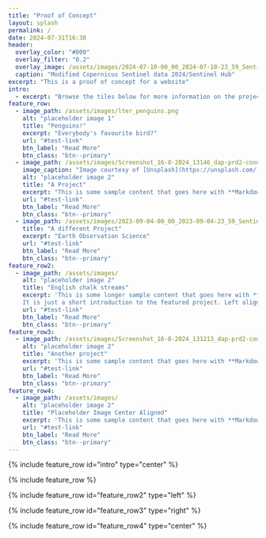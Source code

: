 ```yaml
---
title: "Proof of Concept"
layout: splash
permalink: /
date: 2024-07-31T16:38
header:
  overlay_color: "#000"
  overlay_filter: "0.2"
  overlay_image: /assets/images/2024-07-10-00_00_2024-07-10-23_59_Sentinel-1_AWS-IW-VVVH_SAR_urban (1).jpg
  caption: "Modified Copernicus Sentinel data 2024/Sentinel Hub"
excerpt: "This is a proof of concept for a website"
intro: 
  - excerpt: "Browse the tiles below for more information on the projects."
feature_row:
  - image_path: /assets/images/lter_penguins.png
    alt: "placeholder image 1"
    title: "Penguins!"
    excerpt: "Everybody's favourite bird?"
    url: "#test-link"
    btn_label: "Read More"
    btn_class: "btn--primary"
  - image_path: /assets/images/Screenshot_16-8-2024_13146_dap-prd2-connect.azure.defra.cloud.jpeg
    image_caption: "Image courtesy of [Unsplash](https://unsplash.com/)"
    alt: "placeholder image 2"
    title: "A Project"
    excerpt: "This is some sample content that goes here with **Markdown** formatting."
    url: "#test-link"
    btn_label: "Read More"
    btn_class: "btn--primary"
  - image_path: /assets/images/2023-09-04-00_00_2023-09-04-23_59_Sentinel-2_L2A_True_color.jpg
    title: "A different Project"
    excerpt: "Earth Observation Science"
    url: "#test-link"
    btn_label: "Read More"
    btn_class: "btn--primary"
feature_row2:
  - image_path: /assets/images/
    alt: "placeholder image 2"
    title: "English chalk streams"
    excerpt: 'This is some longer sample content that goes here with **Markdown** formatting. 
    It is just a short introduction to the featured project. Left aligned with `type="left"`'
    url: "#test-link"
    btn_label: "Read More"
    btn_class: "btn--primary"
feature_row3:
  - image_path: /assets/images/Screenshot_16-8-2024_131213_dap-prd2-connect.azure.defra.cloud.jpeg
    alt: "placeholder image 2"
    title: "Another project"
    excerpt: 'This is some sample content that goes here with **Markdown** formatting. Right aligned with `type="right"`'
    url: "#test-link"
    btn_label: "Read More"
    btn_class: "btn--primary"
feature_row4:
  - image_path: /assets/images/
    alt: "placeholder image 2"
    title: "Placeholder Image Center Aligned"
    excerpt: 'This is some sample content that goes here with **Markdown** formatting. Centered with `type="center"`'
    url: "#test-link"
    btn_label: "Read More"
    btn_class: "btn--primary"
---
```


{% include feature_row id="intro" type="center" %}

{% include feature_row %}

{% include feature_row id="feature_row2" type="left" %}

{% include feature_row id="feature_row3" type="right" %}

{% include feature_row id="feature_row4" type="center" %}